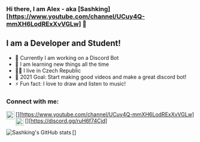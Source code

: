 ### Hi there, I am Alex - aka [Sashking][https://www.youtube.com/channel/UCuy4Q-mmXH6LodRExXvVGLw] 👋

## I am a Developer and Student!
- 🔭 Currently I am working on a Discord Bot
- 🌱 I am learning new things all the time
- 👨‍🎓 I live in Czech Republic
- 💫 2021 Goal: Start making good videos and make a great discord bot!
- ⚡ Fun fact: I love to draw and listen to music!

### Connect with me:
[<img align="left" alt="Sashking | YouYube" width="22px" src="https://cdn.jsdelivr.net/npm/simple-icons@v3/icons/youtube.svg" />][https://www.youtube.com/channel/UCuy4Q-mmXH6LodRExXvVGLw]
[<img align="left" alt="Sashking | Discord" width="22px" src="https://cdn.jsdelivr.net/npm/simple-icons@v3/icons/discord.svg" />][https://discord.gg/ruH6f74Cjd]

[<img align="left" alt="Sashking's GitHub stats" src="https://github-readme-stats.vercel.app/api?username=sashking&show_icons=true&hide_border=true" />]
